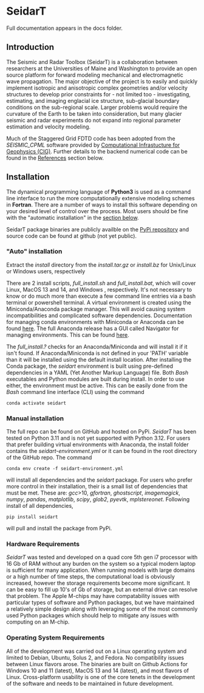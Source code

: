 # SeidarT

<!-- ### Table of Contents -->
<!-- [Introduction](#introduction)  
[Installation](#install)  
[Auto-Install](#auto-installation) 
[Manual Install](#manual-installation)  
[Hardware Requirements](#hardware-requirements)  
[Operating System Requirements](#operating-system-requirements)   -->

Full documentation appears in the docs folder. 

[comment]: ======================================================================

## Introduction <a name="introduction"></a>

The Seismic and Radar Toolbox (SeidarT) is a collaboration between researchers at the Universities of Maine and Washington to provide an open source platform for forward modeling mechanical and electromagnetic wave propagation. The major objective of the project is to easily and quickly implement isotropic and anisotropic complex geometries and/or velocity structures to develop prior constraints for - not limited too - investigating, estimating, and imaging englacial ice structure, sub-glacial boundary conditions on the sub-regional scale. Larger problems would require the curvature of the Earth to be taken into consideration, but many glacier seismic and radar experiments do not expand into regional parameter estimation and velocity modeling.

Much of the Staggered Grid FDTD code has been adopted from the *SEISMIC_CPML* software provided by [Computational Infrastucture for Geophysics (CIG)](https://geodynamics.org/cig/software/). Further details to the backend numerical code can be found in the [References](#references) section below.

## Installation <a name="install"></a>

The dynamical programming language of **Python3** is used as a command line interface to run the more computationally extensive modeling schemes in **Fortran**. There are a number of ways to install this software depending on your desired level of control over the process. Most users should be fine with the "automatic installation" in the [section below](#auto-install).

SeidarT package binaries are publicly availble on the [PyPi repository](https://pypi.org/project/seidart/) and source code can be found at github (not yet public). 

### "Auto" installation <a name="auto-install"></a>

Extract the *install* directory from the *install.tar.gz* or *install.bz* for Unix/Linux or Windows users, respectively

There are 2 install scripts, *full_install.sh* and *full_install.bat*, which will cover Linux, MacOS 13 and 14, and Windows , respectively. It's not necessary to know or do much more than execute a few command line entries via a bash terminal or powershell terminal. A virtual environment is created using the Miniconda/Anaconda package manager. This will avoid causing system incompatibilities and complicated software dependencies. Documentation for managing conda environments with Miniconda or Anaconda can be found [here](https://conda.io/projects/conda/en/latest/user-guide/tasks/manage-environments.html). The full Anaconda release has a GUI called Navigator for managing environments. This can be found [here](https://docs.anaconda.com/free/navigator/tutorials/manage-environments/).  

The *full_install.?* checks for an Anaconda/Miniconda and will install it if it isn't found. If Anaconda/Miniconda is not defined in your 'PATH' variable than it will be installed using the default install location. After installing the Conda package, the *seidart* environment is built using pre-defined dependencies in a YAML (Yet Another Markup Language) file. Both *Bash* executables and Python modules are built during install. In order to use either, the environment must be active. This can be easily done from the *Bash* command line interface (CLI) using the command
```
conda activate seidart
```

[comment]: ======================================================================
### Manual installation<a name="manual-install-pip"></a>

The full repo can be found on GitHub and hosted on PyPi. *SeidarT* has been tested on Python 3.11 and is not yet supported with Python 3.12. For users that prefer building virtual environments with Anaconda, the install folder contains the *seidart-environment.yml* or it can be found in the root directory of the GitHub repo. The command 
```
conda env create -f seidart-environment.yml
```
will install all dependencies and the *seidart* package. For users who prefer more control in their installation, their is a small list of dependencies that must be met. These are:  *gcc*>10, *gfortran*, *ghostscript*, *imagemagick*, *numpy*, *pandas*, *matplotlib*, *scipy*, *glob2*, *pyevtk*, *mplstereonet*. Following install of all dependencies, 
```
pip install seidart
```
will pull and install the package from PyPi. 

### Hardware Requirements <a name="hardware-requirement"></a>

*SeidarT* was tested and developed on a quad core 5th gen i7 processor with 16 Gb of RAM without any burden on the system so a typical modern laptop is sufficient for many application. When running models with large domains or a high number of time steps, the computational load is obviously increased, however the storage requirements become more significant. It can be easy to fill up 10's of Gb of storage, but an external drive can resolve that problem. The Apple M-chips may have compatability issues with particular types of software and Python packages, but we have maintained a relatively simple design along with leveraging some of the most commonly used Python packages which should help to mitigate any issues with computing on an M-chip. 

### Operating System Requirements <a name="operating-system"></a>

All of the development was carried out on a Linux operating system and limited to Debian, Ubuntu, Solus 2, and Fedora. No compatibility issues between Linux flavors arose. The binaries are built on Github Actions for Windows 10 and 11 (latest), MacOS 13 and 14 (latest), and most flavors of Linux. Cross-platform usability is one of the core tenets in the development of the software and needs to be maintained in future development. 